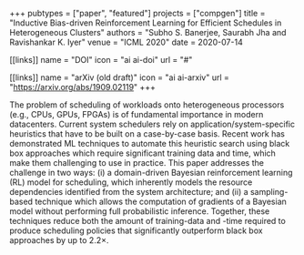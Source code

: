 +++
pubtypes = ["paper", "featured"]
projects = ["compgen"]
title = "Inductive Bias-driven Reinforcement Learning for Efficient Schedules in Heterogeneous Clusters"
authors = "Subho S. Banerjee, Saurabh Jha and Ravishankar K. Iyer"
venue = "ICML 2020"
date = 2020-07-14

[[links]]
  name = "DOI"
  icon = "ai ai-doi"
  url = "#"

[[links]]
  name = "arXiv (old draft)"
  icon = "ai ai-arxiv"
  url = "https://arxiv.org/abs/1909.02119"
+++

The problem of scheduling of workloads onto heterogeneous processors (e.g., CPUs, GPUs, FPGAs) is of
fundamental importance in modern datacenters.  Current system schedulers rely on
application/system-specific heuristics that have to be built on a case-by-case basis.  Recent work
has demonstrated ML techniques to automate this heuristic search using black box approaches which
require significant training data and time, which make them challenging to use in practice.  This
paper addresses the challenge in two ways: (i) a domain-driven Bayesian reinforcement learning (RL)
model for scheduling, which inherently models the resource dependencies identified from the system
architecture; and (ii) a sampling-based technique which allows the computation of gradients of a
Bayesian model without performing full probabilistic inference.  Together, these techniques reduce
both the amount of training-data and -time required to produce scheduling policies that
significantly outperform black box approaches by up to 2.2×.
